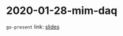 # 2020-01-28-mim-daq

`go-present` link: [slides](https://talks.godoc.org/github.com/sbinet/talks/2020/2020-01-28-mim-daq/talk.slide)
